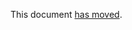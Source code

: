 This document [has moved].

[has moved]: https://github.com/dart-lang/language/blob/main/accepted/future-releases/0323-null-aware-elements/feature-specification.md
